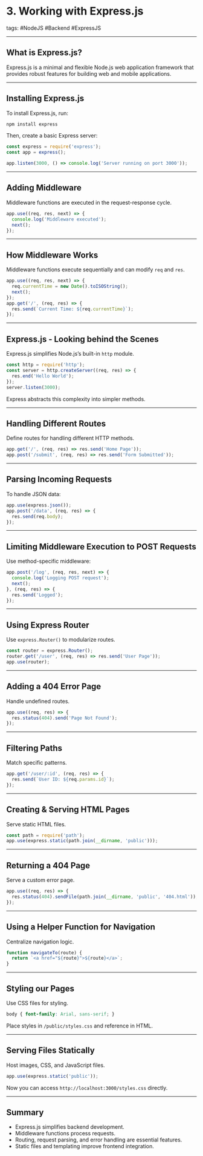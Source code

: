 # 3. Working with Express.js

tags: #NodeJS #Backend #ExpressJS

---

## **What is Express.js?**
Express.js is a minimal and flexible Node.js web application framework that provides robust features for building web and mobile applications.

---

## **Installing Express.js**
To install Express.js, run:
```sh
npm install express
```
Then, create a basic Express server:
```js
const express = require('express');
const app = express();

app.listen(3000, () => console.log('Server running on port 3000'));
```

---

## **Adding Middleware**
Middleware functions are executed in the request-response cycle.
```js
app.use((req, res, next) => {
  console.log('Middleware executed');
  next();
});
```

---

## **How Middleware Works**
Middleware functions execute sequentially and can modify `req` and `res`.
```js
app.use((req, res, next) => {
  req.currentTime = new Date().toISOString();
  next();
});
app.get('/', (req, res) => {
  res.send(`Current Time: ${req.currentTime}`);
});
```

---

## **Express.js - Looking behind the Scenes**
Express.js simplifies Node.js’s built-in `http` module.
```js
const http = require('http');
const server = http.createServer((req, res) => {
  res.end('Hello World');
});
server.listen(3000);
```
Express abstracts this complexity into simpler methods.

---

## **Handling Different Routes**
Define routes for handling different HTTP methods.
```js
app.get('/', (req, res) => res.send('Home Page'));
app.post('/submit', (req, res) => res.send('Form Submitted'));
```

---

## **Parsing Incoming Requests**
To handle JSON data:
```js
app.use(express.json());
app.post('/data', (req, res) => {
  res.send(req.body);
});
```

---

## **Limiting Middleware Execution to POST Requests**
Use method-specific middleware:
```js
app.post('/log', (req, res, next) => {
  console.log('Logging POST request');
  next();
}, (req, res) => {
  res.send('Logged');
});
```

---

## **Using Express Router**
Use `express.Router()` to modularize routes.
```js
const router = express.Router();
router.get('/user', (req, res) => res.send('User Page'));
app.use(router);
```

---

## **Adding a 404 Error Page**
Handle undefined routes.
```js
app.use((req, res) => {
  res.status(404).send('Page Not Found');
});
```

---

## **Filtering Paths**
Match specific patterns.
```js
app.get('/user/:id', (req, res) => {
  res.send(`User ID: ${req.params.id}`);
});
```

---

## **Creating & Serving HTML Pages**
Serve static HTML files.
```js
const path = require('path');
app.use(express.static(path.join(__dirname, 'public')));
```

---

## **Returning a 404 Page**
Serve a custom error page.
```js
app.use((req, res) => {
  res.status(404).sendFile(path.join(__dirname, 'public', '404.html'));
});
```

---

## **Using a Helper Function for Navigation**
Centralize navigation logic.
```js
function navigateTo(route) {
  return `<a href="${route}">${route}</a>`;
}
```

---

## **Styling our Pages**
Use CSS files for styling.
```css
body { font-family: Arial, sans-serif; }
```
Place styles in `/public/styles.css` and reference in HTML.

---

## **Serving Files Statically**
Host images, CSS, and JavaScript files.
```js
app.use(express.static('public'));
```
Now you can access `http://localhost:3000/styles.css` directly.

---

## **Summary**
- Express.js simplifies backend development.
- Middleware functions process requests.
- Routing, request parsing, and error handling are essential features.
- Static files and templating improve frontend integration.
